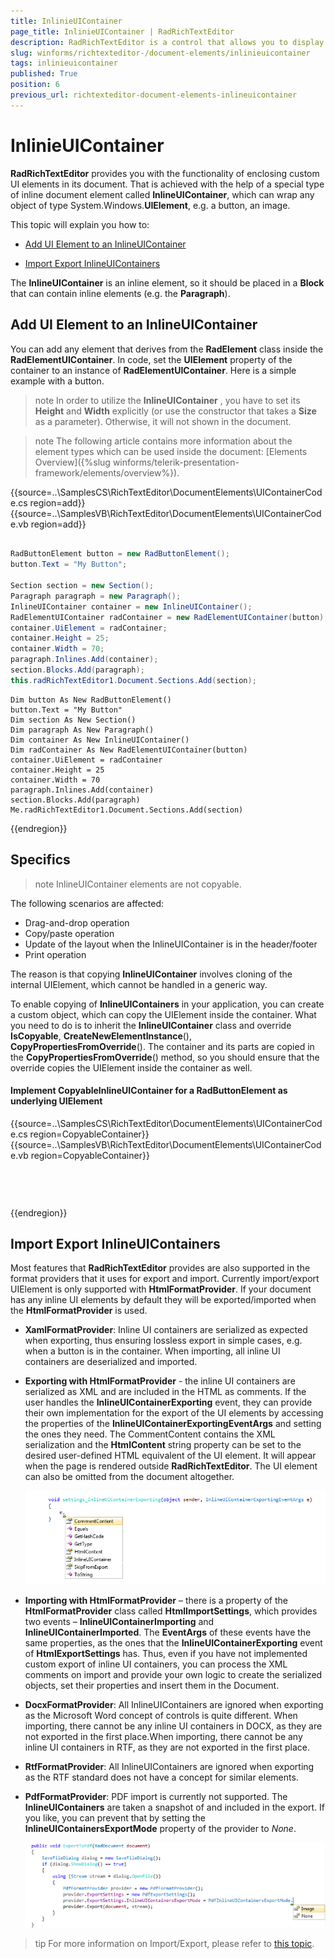 ```yaml
---
title: InlinieUIContainer
page_title: InlinieUIContainer | RadRichTextEditor
description: RadRichTextEditor is a control that allows you to display and edit rich text content including sections, paragraphs, spans, italic text, bold text, inline images, tables etc.
slug: winforms/richtexteditor-/document-elements/inlinieuicontainer
tags: inlinieuicontainer
published: True
position: 6
previous_url: richtexteditor-document-elements-inlineuicontainer
---
```


# InlinieUIContainer
 
__RadRichTextEditor__ provides you with the functionality of enclosing custom UI elements in its document. That is achieved with the help of a special type of inline document element called __InlineUIContainer__, which can wrap any object of type System.Windows.__UIElement__, e.g. a button, an image.
      
This topic will explain you how to:

* [Add UI Element to an InlineUIContainer](#add-ui-element-to-an-inlineuicontainer)

* [Import Export InlineUIContainers](#import-export-inlineuicontainers)

The __InlineUIContainer__ is an inline element, so it should be placed in a __Block__ that can contain inline elements (e.g. the __Paragraph__).      

## Add UI Element to an InlineUIContainer

You can add any element that derives from the **RadElement** class inside the __RadElementUIContainer__. In code, set the __UIElement__ property of the container to an instance of __RadElementUIContainer__. Here is a simple example with a button.
        
>note In order to utilize the __InlineUIContainer__ , you have to set its __Height__ and __Width__ explicitly (or use the constructor that takes a __Size__ as a parameter). Otherwise, it will not shown in the document.
>

>note The following article contains more information about the element types which can be used inside the document: [Elements Overview]({%slug winforms/telerik-presentation-framework/elements/overview%}).
>

{{source=..\SamplesCS\RichTextEditor\DocumentElements\UIContainerCode.cs region=add}} 
{{source=..\SamplesVB\RichTextEditor\DocumentElements\UIContainerCode.vb region=add}} 

````C#
            
RadButtonElement button = new RadButtonElement();
button.Text = "My Button";
            
Section section = new Section();
Paragraph paragraph = new Paragraph();
InlineUIContainer container = new InlineUIContainer();
RadElementUIContainer radContainer = new RadElementUIContainer(button);
container.UiElement = radContainer;
container.Height = 25;
container.Width = 70;
paragraph.Inlines.Add(container);
section.Blocks.Add(paragraph);
this.radRichTextEditor1.Document.Sections.Add(section);

````
````VB.NET
Dim button As New RadButtonElement()
button.Text = "My Button"
Dim section As New Section()
Dim paragraph As New Paragraph()
Dim container As New InlineUIContainer()
Dim radContainer As New RadElementUIContainer(button)
container.UiElement = radContainer
container.Height = 25
container.Width = 70
paragraph.Inlines.Add(container)
section.Blocks.Add(paragraph)
Me.radRichTextEditor1.Document.Sections.Add(section)

````

{{endregion}} 

## Specifics

>note InlineUIContainer elements are not copyable.

The following scenarios are affected:

* Drag-and-drop operation
* Copy/paste operation
* Update of the layout when the InlineUIContainer is in the header/footer
* Print operation

The reason is that copying **InlineUIContainer** involves cloning of the internal UIElement, which cannot be handled in a generic way.

To enable copying of **InlineUIContainers** in your application, you can create a custom object, which can copy the UIElement inside the container. What you need to do is to inherit the **InlineUIContainer** class and override **IsCopyable**, **CreateNewElementInstance**(), **CopyPropertiesFromOverride**(). The container and its parts are copied in the **CopyPropertiesFromOverride**() method, so you should ensure that the override copies the UIElement inside the container as well.

#### Implement CopyableInlineUIContainer for a RadButtonElement as underlying UIElement

{{source=..\SamplesCS\RichTextEditor\DocumentElements\UIContainerCode.cs region=CopyableContainer}} 
{{source=..\SamplesVB\RichTextEditor\DocumentElements\UIContainerCode.vb region=CopyableContainer}} 

````C#
            


````
````VB.NET


````

{{endregion}} 


##  Import Export InlineUIContainers      

Most features that __RadRichTextEditor__ provides are also supported in the format providers that it uses for export and import. Currently import/export UIElement is only supported with __HtmlFormatProvider__. If your document has any inline UI elements by default they will be exported/imported when the __HtmlFormatProvider__ is used.

* **XamlFormatProvider**: Inline UI containers are serialized as expected when exporting, thus ensuring lossless export in simple cases, e.g. when a button is in the container. When importing, all inline UI containers are deserialized and imported.
        
* __Exporting with HtmlFormatProvider__ - the inline UI containers are serialized as XML and are included in the HTML as comments. If the user handles the __InlineUIContainerExporting__ event, they can provide their own implementation for the export of the UI elements by accessing the properties of the __InlineUIContainerExportingEventArgs__ and setting the ones they need. The CommentContent contains the XML serialization and the __HtmlContent__ string property can be set to the desired user-defined HTML equivalent of the UI element. It will appear when the page is rendered outside **RadRichTextEditor**. The UI element can also be omitted from the document altogether.
            
	![richtexteditor-document-elements-inlineuicontainer 001](images/richtexteditor-document-elements-inlineuicontainer001.png)

* __Importing with HtmlFormatProvider__ – there is a property of the **HtmlFormatProvider** class called __HtmlImportSettings__, which provides two events – __InlineUIContainerImporting__ and __InlineUIContainerImported__. The __EventArgs__ of these events have the same properties, as the ones that the __InlineUIContainerExporting__ event of __HtmlExportSettings__ has. Thus, even if you have not implemented custom export of inline UI containers, you can process the XML comments on import and provide your own logic to create the serialized objects, set their properties and insert them in the Document.

* **DocxFormatProvider**: All InlineUIContainers are ignored when exporting as the Microsoft Word concept of controls is quite different. When importing, there cannot be any inline UI containers in DOCX, as they are not exported in the first place.When importing, there cannot be any inline UI containers in RTF, as they are not exported in the first place.

* **RtfFormatProvider**: All InlineUIContainers are ignored when exporting as the RTF standard does not have a concept for similar elements.

* **PdfFormatProvider**: PDF import is currently not supported. The **InlineUIContainers** are taken a snapshot of and included in the export. If you like, you can prevent that by setting the **InlineUIContainersExportMode** property of the provider to *None*.

	![richtexteditor-document-elements-inlineuicontainer 002](images/richtexteditor-document-elements-inlineuicontainer002.png)
            
>tip For more information on Import/Export, please refer to [this topic](https://docs.telerik.com/devtools/winforms/controls/richtexteditor/import-export/overview).
>

